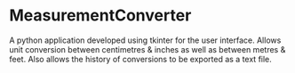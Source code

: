 # MeasurementConverter
A python application developed using tkinter for the user interface.
Allows unit conversion between centimetres & inches as well as between metres & feet.
Also allows the history of conversions to be exported as a text file.
